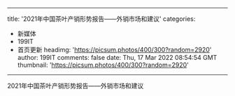 
---
title: '2021年中国茶叶产销形势报告——外销市场和建议'
categories: 
 - 新媒体
 - 199IT
 - 首页更新
headimg: 'https://picsum.photos/400/300?random=2920'
author: 199IT
comments: false
date: Thu, 17 Mar 2022 08:54:54 GMT
thumbnail: 'https://picsum.photos/400/300?random=2920'
---

<div>   
2021年中国茶叶产销形势报告——外销市场和建议  
</div>
            